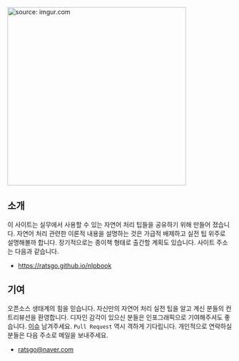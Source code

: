 <a href="https://ratsgo.github.io/nlpbook"><img src="https://i.imgur.com/tSjRqhV.png" width="400" title="source: imgur.com" /></a>



## 소개

이 사이트는 실무에서 사용할 수 있는 자연어 처리 팁들을 공유하기 위해 만들어 졌습니다. 자연어 처리 관련한 이론적 내용을 설명하는 것은 가급적 배제하고 실전 팁 위주로 설명해볼까 합니다. 장기적으로는 종이책 형태로 출간할 계획도 있습니다. 사이트 주소는 다음과 같습니다.

- https://ratsgo.github.io/nlpbook


## 기여

오픈소스 생태계의 힘을 믿습니다. 자신만의 자연어 처리 실전 팁을 알고 계신 분들의 컨트리뷰션을 환영합니다. 디자인 감각이 있으신 분들은 인포그래픽으로 기여해주셔도 좋습니다. [이슈](https://github.com/ratsgo/nlpbook/issues) 남겨주세요. `Pull Request` 역시 격하게 기다립니다. 개인적으로 연락하실 분들은 다음 주소로 메일을 보내주세요.

- ratsgo@naver.com

